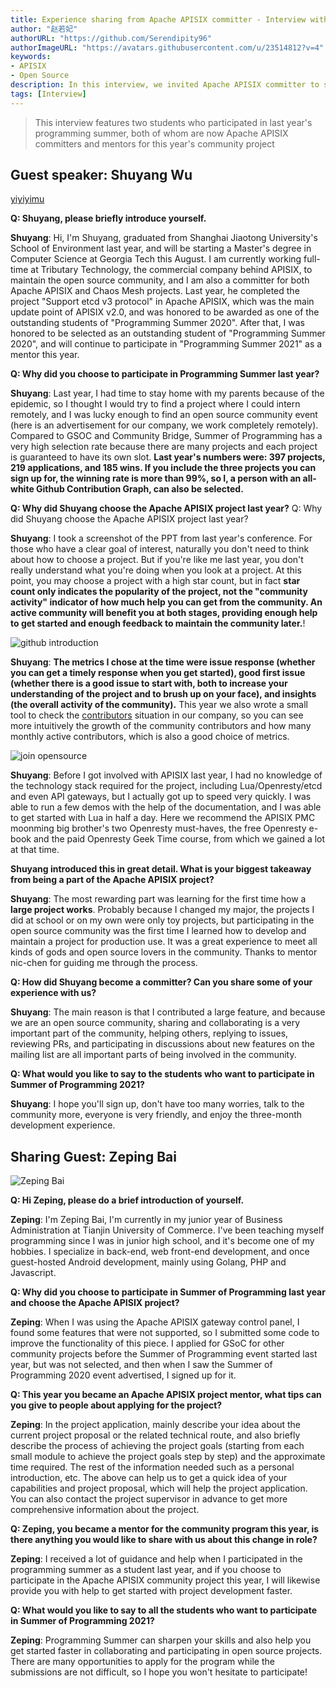 ```yaml
---
title: Experience sharing from Apache APISIX committer - Interview with Summer of Programming
author: "赵若妃"
authorURL: "https://github.com/Serendipity96"
authorImageURL: "https://avatars.githubusercontent.com/u/23514812?v=4"
keywords:
- APISIX
- Open Source
description: In this interview, we invited Apache APISIX committer to share his experience of participating in open source projects.
tags: [Interview]
---
```


> This interview features two students who participated in last year's programming summer, both of whom are now Apache APISIX committers and mentors for this year's community project

<!--truncate-->

## Guest speaker: Shuyang Wu

[yiyiyimu](https://static.apiseven.com/202108/1630546588578-2d8386cd-06c0-4c71-848a-8ed0e1263a4e.png)

**Q: Shuyang, please briefly introduce yourself.**

**Shuyang**: Hi, I'm Shuyang, graduated from Shanghai Jiaotong University's School of Environment last year, and will be starting a Master's degree in Computer Science at Georgia Tech this August. I am currently working full-time at Tributary Technology, the commercial company behind APISIX, to maintain the open source community, and I am also a committer for both Apache APISIX and Chaos Mesh projects. Last year, he completed the project "Support etcd v3 protocol" in Apache APISIX, which was the main update point of APISIX v2.0, and was honored to be awarded as one of the outstanding students of "Programming Summer 2020". After that, I was honored to be selected as an outstanding student of "Programming Summer 2020", and will continue to participate in "Programming Summer 2021" as a mentor this year.

**Q: Why did you choose to participate in Programming Summer last year?**

**Shuyang**: Last year, I had time to stay home with my parents because of the epidemic, so I thought I would try to find a project where I could intern remotely, and I was lucky enough to find an open source community event (here is an advertisement for our company, we work completely remotely). Compared to GSOC and Community Bridge, Summer of Programming has a very high selection rate because there are many projects and each project is guaranteed to have its own slot. **Last year's numbers were: 397 projects, 219 applications, and 185 wins. If you include the three projects you can sign up for, the winning rate is more than 99%, so I, a person with an all-white Github Contribution Graph, can also be selected.**

**Q: Why did Shuyang choose the Apache APISIX project last year?** Q: Why did Shuyang choose the Apache APISIX project last year?

**Shuyang**: I took a screenshot of the PPT from last year's conference. For those who have a clear goal of interest, naturally you don't need to think about how to choose a project. But if you're like me last year, you don't really understand what you're doing when you look at a project. At this point, you may choose a project with a high star count, but in fact **star count only indicates the popularity of the project, not the "community activity" indicator of how much help you can get from the community. An active community will benefit you at both stages, providing enough help to get started and enough feedback to maintain the community later.**!

![github introduction](https://static.apiseven.com/202108/1630546653087-23ff48eb-8e13-464c-874e-c4225cc32336.png)

**Shuyang**: **The metrics I chose at the time were issue response (whether you can get a timely response when you get started), good first issue (whether there is a good issue to start with, both to increase your understanding of the project and to brush up on your face), and insights (the overall activity of the community).** This year we also wrote a small tool to check the [contributors](https://github.com/api7/contributor-graph) situation in our company, so you can see more intuitively the growth of the community contributors and how many monthly active contributors, which is also a good choice of metrics.

![join opensource](https://static.apiseven.com/202108/1630546703021-d63457b1-4068-45da-8bde-aa9c708c6793.png)

**Shuyang**: Before I got involved with APISIX last year, I had no knowledge of the technology stack required for the project, including Lua/Openresty/etcd and even API gateways, but I actually got up to speed very quickly. I was able to run a few demos with the help of the documentation, and I was able to get started with Lua in half a day. Here we recommend the APISIX PMC moonming big brother's two Openresty must-haves, the free Openresty e-book and the paid Openresty Geek Time course, from which we gained a lot at that time.

**Shuyang introduced this in great detail. What is your biggest takeaway from being a part of the Apache APISIX project?**

**Shuyang**: The most rewarding part was learning for the first time how a **large project works**. Probably because I changed my major, the projects I did at school or on my own were only toy projects, but participating in the open source community was the first time I learned how to develop and maintain a project for production use. It was a great experience to meet all kinds of gods and open source lovers in the community. Thanks to mentor nic-chen for guiding me through the process.

**Q: How did Shuyang become a committer? Can you share some of your experience with us?**

**Shuyang**: The main reason is that I contributed a large feature, and because we are an open source community, sharing and collaborating is a very important part of the community, helping others, replying to issues, reviewing PRs, and participating in discussions about new features on the mailing list are all important parts of being involved in the community.

**Q: What would you like to say to the students who want to participate in Summer of Programming 2021?**

**Shuyang**: I hope you'll sign up, don't have too many worries, talk to the community more, everyone is very friendly, and enjoy the three-month development experience.

## Sharing Guest: Zeping Bai

![Zeping Bai](https://static.apiseven.com/202108/1630546751119-8df77cd8-6be0-4f8e-af13-182e77462d73.png)

**Q: Hi Zeping, please do a brief introduction of yourself.**

**Zeping**: I'm Zeping Bai, I'm currently in my junior year of Business Administration at Tianjin University of Commerce. I've been teaching myself programming since I was in junior high school, and it's become one of my hobbies. I specialize in back-end, web front-end development, and once guest-hosted Android development, mainly using Golang, PHP and Javascript.

**Q: Why did you choose to participate in Summer of Programming last year and choose the Apache APISIX project?**

**Zeping**: When I was using the Apache APISIX gateway control panel, I found some features that were not supported, so I submitted some code to improve the functionality of this piece. I applied for GSoC for other community projects before the Summer of Programming event started last year, but was not selected, and then when I saw the Summer of Programming 2020 event advertised, I signed up for it.

**Q: This year you became an Apache APISIX project mentor, what tips can you give to people about applying for the project?**

**Zeping**: In the project application, mainly describe your idea about the current project proposal or the related technical route, and also briefly describe the process of achieving the project goals (starting from each small module to achieve the project goals step by step) and the approximate time required. The rest of the information needed such as a personal introduction, etc. The above can help us to get a quick idea of your capabilities and project proposal, which will help the project application. You can also contact the project supervisor in advance to get more comprehensive information about the project.

**Q: Zeping, you became a mentor for the community program this year, is there anything you would like to share with us about this change in role?**

**Zeping**: I received a lot of guidance and help when I participated in the programming summer as a student last year, and if you choose to participate in the Apache APISIX community project this year, I will likewise provide you with help to get started with project development faster.

**Q: What would you like to say to all the students who want to participate in Summer of Programming 2021?**

**Zeping**: Programming Summer can sharpen your skills and also help you get started faster in collaborating and participating in open source projects. There are many opportunities to apply for the program while the submissions are not difficult, so I hope you won't hesitate to participate!
